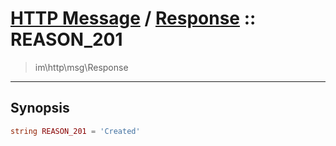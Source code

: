 # [HTTP Message](http.md) / [Response](http-Response.md) :: REASON_201
 > im\http\msg\Response
____

## Synopsis
```php
string REASON_201 = 'Created'
```
